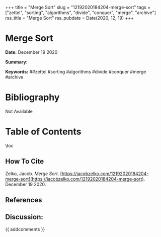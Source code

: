 +++
title = "Merge Sort"
slug = "12192020184204-merge-sort"
tags = ["zettel", "sorting", "algorithms", "divide", "conquer", "merge", "archive"]
rss_title = "Merge Sort"
rss_pubdate = Date(2020, 12, 19)
+++



Merge Sort
=========

**Date:** December 19 2020

**Summary:** 

**Keywords:** ##zettel #sorting #algorithms #divide #conquer #merge #archive

Bibliography
==========

Not Available

Table of Contents
=========

\toc

## How To Cite

 Zelko, Jacob. _Merge Sort_. [https://jacobzelko.com/12192020184204-merge-sort](https://jacobzelko.com/12192020184204-merge-sort). December 19 2020.
## References
## Discussion: 

{{ addcomments }}

